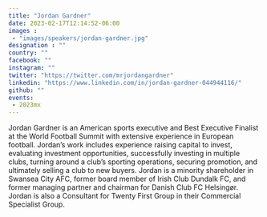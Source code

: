 ```yaml
---
title: "Jordan Gardner"
date: 2023-02-17T12:14:52-06:00
images : 
 - "images/speakers/jordan-gardner.jpg"
designation : ""
country: ""
facebook: ""
instagram: ""
twitter: "https://twitter.com/mrjordangardner"
linkedin: "https://www.linkedin.com/in/jordan-gardner-044944116/"
github: ""
events: 
 - 2023mx
---
```


Jordan Gardner is an American sports executive and Best Executive Finalist at the World Football Summit with extensive experience in European football. Jordan’s work includes experience raising capital to invest, evaluating investment opportunities, successfully investing in multiple clubs, turning around a club’s sporting operations, securing promotion, and ultimately selling a club to new buyers. Jordan is a minority shareholder in Swansea City AFC, former board member of Irish Club Dundalk FC, and former managing partner and chairman for Danish Club FC Helsingør. Jordan is also a Consultant for Twenty First Group in their Commercial Specialist Group.